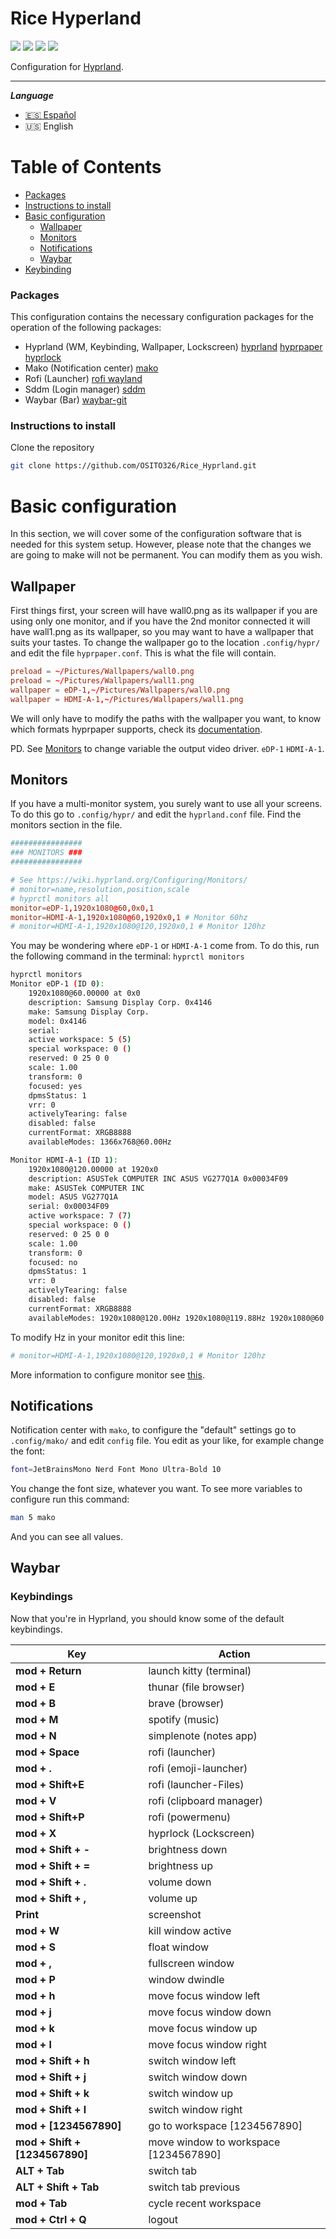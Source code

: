 # Rice Hyperland

<p align="left">
    <img src="https://img.shields.io/github/license/OSITO326/Rice_Hyprland?style=for-the-badge">
    <img src="https://img.shields.io/github/stars/OSITO326/Rice_Hyprland?style=for-the-badge">
    <img src="https://img.shields.io/github/issues/OSITO326/Rice_Hyprland?color=violet&style=for-the-badge">
    <img src="https://img.shields.io/github/forks/OSITO326/Rice_Hyprland?color=teal&style=for-the-badge">
</p>

<p align="left">Configuration for <a href="https://github.com/hyprwm/Hyprland">Hyprland</a>.</p>

---

**_Language_**

- [🇪🇸 Español](./README.es.md)
- 🇺🇸 English

# Table of Contents

- [Packages](#packages)
- [Instructions to install](#instructions-to-install)
- [Basic configuration](#basic-configuration)
  - [Wallpaper](#wallpaper)
  - [Monitors](#monitors)
  - [Notifications](#notifications)
  - [Waybar](#waybar)
- [Keybinding](#keybindings)

### Packages

This configuration contains the necessary configuration packages for the operation of the following packages:

- Hyprland (WM, Keybinding, Wallpaper, Lockscreen) [hyprland](https://github.com/hyprwm/Hyprland) [hyprpaper](https://github.com/hyprwm/hyprpaper) [hyprlock](https://github.com/hyprwm/hyprlock)
- Mako (Notification center) [mako](https://github.com/emersion/mako)
- Rofi (Launcher) [rofi wayland](https://github.com/lbonn/rofi)
- Sddm (Login manager) [sddm](https://github.com/sddm/sddm)
- Waybar (Bar) [waybar-git](https://github.com/Alexays/Waybar)

### Instructions to install

Clone the repository

```bash
git clone https://github.com/OSITO326/Rice_Hyprland.git
```

# Basic configuration

In this section, we will cover some of the configuration software that is needed for this system setup. However, please note that the changes we are going to make will not be permanent. You can modify them as you wish.

## Wallpaper

First things first, your screen will have wall0.png as its wallpaper if you are using only one monitor, and if you have the 2nd monitor connected it will have wall1.png as its wallpaper, so you may want to have a wallpaper that suits your tastes.
To change the wallpaper go to the location `.config/hypr/` and edit the file `hyprpaper.conf`. This is what the file will contain.

```conf
preload = ~/Pictures/Wallpapers/wall0.png
preload = ~/Pictures/Wallpapers/wall1.png
wallpaper = eDP-1,~/Pictures/Wallpapers/wall0.png
wallpaper = HDMI-A-1,~/Pictures/Wallpapers/wall1.png
```

We will only have to modify the paths with the wallpaper you want, to know which formats hyprpaper supports, check its [documentation](https://github.com/hyprwm/hyprpaper).

PD. See [Monitors](#monitors) to change variable the output video driver. `eDP-1` `HDMI-A-1`.

## Monitors

If you have a multi-monitor system, you surely want to use all your screens. To do this go to `.config/hypr/` and edit the `hyprland.conf` file. Find the monitors section in the file.

```conf
################
### MONITORS ###
################

# See https://wiki.hyprland.org/Configuring/Monitors/
# monitor=name,resolution,position,scale
# hyprctl monitors all
monitor=eDP-1,1920x1080@60,0x0,1
monitor=HDMI-A-1,1920x1080@60,1920x0,1 # Monitor 60hz
# monitor=HDMI-A-1,1920x1080@120,1920x0,1 # Monitor 120hz
```

You may be wondering where `eDP-1` or `HDMI-A-1` come from. To do this, run the following command in the terminal: `hyprctl monitors`

```bash
hyprctl monitors
Monitor eDP-1 (ID 0):
	1920x1080@60.00000 at 0x0
	description: Samsung Display Corp. 0x4146
	make: Samsung Display Corp.
	model: 0x4146
	serial:
	active workspace: 5 (5)
	special workspace: 0 ()
	reserved: 0 25 0 0
	scale: 1.00
	transform: 0
	focused: yes
	dpmsStatus: 1
	vrr: 0
	activelyTearing: false
	disabled: false
	currentFormat: XRGB8888
	availableModes: 1366x768@60.00Hz

Monitor HDMI-A-1 (ID 1):
	1920x1080@120.00000 at 1920x0
	description: ASUSTek COMPUTER INC ASUS VG277Q1A 0x00034F09
	make: ASUSTek COMPUTER INC
	model: ASUS VG277Q1A
	serial: 0x00034F09
	active workspace: 7 (7)
	special workspace: 0 ()
	reserved: 0 25 0 0
	scale: 1.00
	transform: 0
	focused: no
	dpmsStatus: 1
	vrr: 0
	activelyTearing: false
	disabled: false
	currentFormat: XRGB8888
	availableModes: 1920x1080@120.00Hz 1920x1080@119.88Hz 1920x1080@60.00Hz 1920x1080@60.00Hz 1920x1080@59.94Hz 1920x1080@50.00Hz 1680x1050@59.88Hz 1280x1024@75.03Hz 1280x1024@60.02Hz 1440x900@59.90Hz 1280x960@60.00Hz 1152x864@75.00Hz 1280x720@60.00Hz 1280x720@60.00Hz 1280x720@59.94Hz 1280x720@50.00Hz 1440x576@50.00Hz 1440x576@50.00Hz 1024x768@75.03Hz 1024x768@70.07Hz 1024x768@60.00Hz 1440x480@60.00Hz 1440x480@60.00Hz 1440x480@59.94Hz 1440x480@59.94Hz 800x600@75.00Hz 800x600@72.19Hz 800x600@60.32Hz 800x600@56.25Hz 720x576@50.00Hz 720x576@50.00Hz 720x480@60.00Hz 720x480@60.00Hz 720x480@59.94Hz 720x480@59.94Hz 640x480@75.00Hz 640x480@72.81Hz 640x480@66.67Hz 640x480@60.00Hz 640x480@59.94Hz 640x480@59.94Hz 720x400@70.08Hz
```

To modify Hz in your monitor edit this line:

```conf
# monitor=HDMI-A-1,1920x1080@120,1920x0,1 # Monitor 120hz
```

More information to configure monitor see [this](https://wiki.hyprland.org/Configuring/Monitors/).

## Notifications

Notification center with `mako`, to configure the "default" settings go to `.config/mako/` and edit `config` file.
You edit as your like, for example change the font:

```bash
font=JetBrainsMono Nerd Font Mono Ultra-Bold 10
```

You change the font size, whatever you want. To see more variables to configure run this command:

```bash
man 5 mako
```

And you can see all values.

## Waybar

### Keybindings

Now that you're in Hyprland, you should know some of the default keybindings.

| Key                            | Action                                |
| ------------------------------ | ------------------------------------- |
| **mod + Return**               | launch kitty (terminal)               |
| **mod + E**                    | thunar (file browser)                 |
| **mod + B**                    | brave (browser)                       |
| **mod + M**                    | spotify (music)                       |
| **mod + N**                    | simplenote (notes app)                |
| **mod + Space**                | rofi (launcher)                       |
| **mod + .**                    | rofi (emoji-launcher)                 |
| **mod + Shift+E**              | rofi (launcher-Files)                 |
| **mod + V**                    | rofi (clipboard manager)              |
| **mod + Shift+P**              | rofi (powermenu)                      |
| **mod + X**                    | hyprlock (Lockscreen)                 |
| **mod + Shift + -**            | brightness down                       |
| **mod + Shift + =**            | brightness up                         |
| **mod + Shift + .**            | volume down                           |
| **mod + Shift + ,**            | volume up                             |
| **Print**                      | screenshot                            |
| **mod + W**                    | kill window active                    |
| **mod + S**                    | float window                          |
| **mod + ,**                    | fullscreen window                     |
| **mod + P**                    | window dwindle                        |
| **mod + h**                    | move focus window left                |
| **mod + j**                    | move focus window down                |
| **mod + k**                    | move focus window up                  |
| **mod + l**                    | move focus window right               |
| **mod + Shift + h**            | switch window left                    |
| **mod + Shift + j**            | switch window down                    |
| **mod + Shift + k**            | switch window up                      |
| **mod + Shift + l**            | switch window right                   |
| **mod + [1234567890]**         | go to workspace [1234567890]          |
| **mod + Shift + [1234567890]** | move window to workspace [1234567890] |
| **ALT + Tab**                  | switch tab                            |
| **ALT + Shift + Tab**          | switch tab previous                   |
| **mod + Tab**                  | cycle recent workspace                |
| **mod + Ctrl + Q**             | logout                                |

